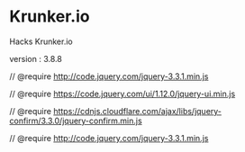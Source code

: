 # Krunker.io
Hacks Krunker.io

version : 3.8.8


// @require http://code.jquery.com/jquery-3.3.1.min.js

// @require https://code.jquery.com/ui/1.12.0/jquery-ui.min.js

// @require https://cdnjs.cloudflare.com/ajax/libs/jquery-confirm/3.3.0/jquery-confirm.min.js

// @require http://code.jquery.com/jquery-3.3.1.min.js



